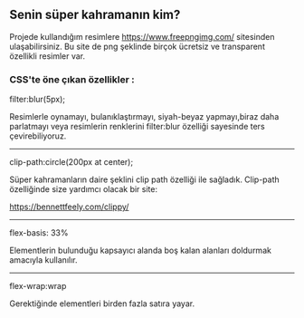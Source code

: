 ## Senin süper kahramanın kim?

Projede kullandığım resimlere https://www.freepngimg.com/ sitesinden ulaşabilirsiniz. 
Bu site de png şeklinde birçok ücretsiz ve transparent özellikli resimler var.

### CSS'te öne çıkan özellikler : 

filter:blur(5px);

Resimlerle oynamayı, bulanıklaştırmayı, siyah-beyaz yapmayı,biraz daha parlatmayı veya resimlerin renklerini filter:blur özelliği sayesinde ters çevirebiliyoruz.

------------------------------------------

clip-path:circle(200px at center);

Süper kahramanların daire şeklini clip path özelliği ile sağladık.
Clip-path özelliğinde size yardımcı olacak bir site:

https://bennettfeely.com/clippy/

-------------------------------------------


flex-basis: 33%

Elementlerin bulunduğu kapsayıcı alanda boş kalan alanları doldurmak amacıyla  kullanılır.


-------------------------------------------

flex-wrap:wrap

Gerektiğinde elementleri birden fazla satıra yayar.

